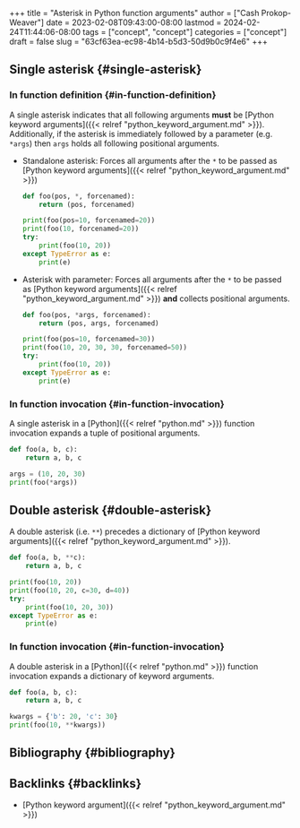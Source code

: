+++
title = "Asterisk in Python function arguments"
author = ["Cash Prokop-Weaver"]
date = 2023-02-08T09:43:00-08:00
lastmod = 2024-02-24T11:44:06-08:00
tags = ["concept", "concept"]
categories = ["concept"]
draft = false
slug = "63cf63ea-ec98-4b14-b5d3-50d9b0c9f4e6"
+++

## Single asterisk {#single-asterisk}


### In function definition {#in-function-definition}

A single asterisk indicates that all following arguments **must** be [Python keyword arguments]({{< relref "python_keyword_argument.md" >}}). Additionally, if the asterisk is immediately followed by a parameter (e.g. `*args`) then `args` holds all following positional arguments.

-   Standalone asterisk: Forces all arguments after the `*` to be passed as [Python keyword arguments]({{< relref "python_keyword_argument.md" >}})
    ```python
    def foo(pos, *, forcenamed):
        return (pos, forcenamed)

    print(foo(pos=10, forcenamed=20))
    print(foo(10, forcenamed=20))
    try:
        print(foo(10, 20))
    except TypeError as e:
        print(e)
    ```

-   Asterisk with parameter: Forces all arguments after the `*` to be passed as [Python keyword arguments]({{< relref "python_keyword_argument.md" >}}) **and** collects positional arguments.
    ```python
    def foo(pos, *args, forcenamed):
        return (pos, args, forcenamed)

    print(foo(pos=10, forcenamed=30))
    print(foo(10, 20, 30, 30, forcenamed=50))
    try:
        print(foo(10, 20))
    except TypeError as e:
        print(e)
    ```


### In function invocation {#in-function-invocation}

A single asterisk in a [Python]({{< relref "python.md" >}}) function invocation expands a tuple of positional arguments.

```python
def foo(a, b, c):
    return a, b, c

args = (10, 20, 30)
print(foo(*args))
```


## Double asterisk {#double-asterisk}

A double asterisk (i.e. `**`) precedes a dictionary of [Python keyword arguments]({{< relref "python_keyword_argument.md" >}}).

```python
def foo(a, b, **c):
    return a, b, c

print(foo(10, 20))
print(foo(10, 20, c=30, d=40))
try:
    print(foo(10, 20, 30))
except TypeError as e:
    print(e)
```


### In function invocation {#in-function-invocation}

A double asterisk in a [Python]({{< relref "python.md" >}}) function invocation expands a dictionary of keyword arguments.

```python
def foo(a, b, c):
    return a, b, c

kwargs = {'b': 20, 'c': 30}
print(foo(10, **kwargs))
```


## Bibliography {#bibliography}

<style>.csl-entry{text-indent: -1.5em; margin-left: 1.5em;}</style><div class="csl-bib-body">
</div>


## Backlinks {#backlinks}

-   [Python keyword argument]({{< relref "python_keyword_argument.md" >}})
